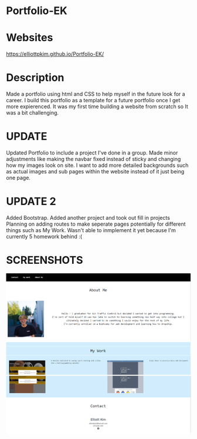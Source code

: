 # Portfolio-EK

# Websites
https://elliottpkim.github.io/Portfolio-EK/

# Description
Made a portfolio using html and CSS to help myself in the future look for a career. I build this portfolio as a template for a future portfolio once I get more expierenced. It was my first time building a website from scratch so It was a bit challenging.

# UPDATE 
Updated Portfolio to include a project I've done in a group. Made minor adjustments like making the navbar fixed instead of sticky and changing how my images look on site. I want to add more detailed backgrounds such as actual images and sub pages within the website instead of it just being one page.

# UPDATE 2 
Added Bootstrap.
Added another project and took out fill in projects
Planning on adding routes to make seperate pages potentially for different things such as My Work. Wasn't able to inmplement it yet because I'm currently 5 homework behind :(

# SCREENSHOTS  
![SS of webpage](Assets/Images/port1.png)
![SS of webpage](Assets/Images/port2.png)

